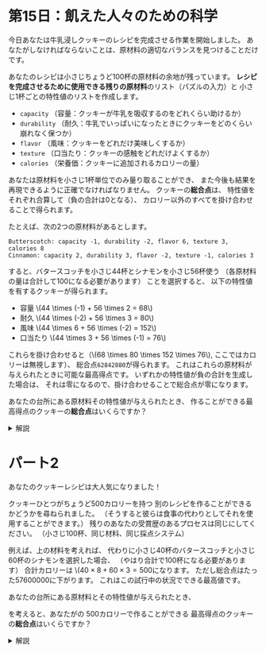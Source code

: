 # 第15日：飢えた人々のための科学

今日あなたは牛乳浸しクッキーのレシピを完成させる作業を開始しました。
あなたがしなければならないことは、原材料の適切なバランスを見つけることだけです。

あなたのレシピは小さじちょうど100杯の原材料の余地が残っています。
**レシピを完成させるために使用できる残りの原材料**のリスト（パズルの入力）と
小さじ1杯ごとの特性値のリストを作成します。

- `capacity` （容量：クッキーが牛乳を吸収するのをどれくらい助けるか）
- `durability` （耐久：牛乳でいっぱいになったときにクッキーをどのくらい崩れなく保つか）
- `flavor` （風味：クッキーをどれだけ美味しくするか）
- `texture` （口当たり：クッキーの感触をどれだけよくするか）
- `calories` （栄養価：クッキーに追加されるカロリーの量）

あなたは原材料を小さじ1杯単位でのみ量り取ることができ、
また今後も結果を再現できるように正確でなければなりません。
クッキーの**総合点**は、
特性値をそれぞれ合算して（負の合計は0となる）、
カロリー以外のすべてを掛け合わせることで得られます。

たとえば、次の2つの原材料があるとします。

~~~
Butterscotch: capacity -1, durability -2, flavor 6, texture 3, calories 8
Cinnamon: capacity 2, durability 3, flavor -2, texture -1, calories 3
~~~

すると、バタースコッチを小さじ44杯とシナモンを小さじ56杯使う
（各原材料の量は合計して100になる必要があります）
ことを選択すると、
以下の特性値を有するクッキーが得られます。

- 容量 \\(44 \times (-1) + 56 \times 2 = 68\\)
- 耐久 \\(44 \times (-2) + 56 \times 3 = 80\\)
- 風味 \\(44 \times 6 + 56 \times (-2) = 152\\)
- 口当たり \\(44 \times 3 + 56 \times (-1) = 76\\)

これらを掛け合わせると（\\(68 \times 80 \times 152 \times 76\\), ここではカロリーは無視します）、
総合点`62842880`が得られます。
これはこれらの原材料が与えられたときに可能な最高得点です。
いずれかの特性値が負の合計を生成した場合は、
それは零になるので、掛け合わせることで総合点が零になります。

あなたの台所にある原材料その特性値が与えられたとき、
作ることができる最高得点のクッキーの**総合点**はいくらですか？

<details><summary>解説</summary><div>

場合の数が相当になるがともかく、全ての配分を作り出す。
あとk種類の材料で合計wを作る。

```haskell
recipe 1 w = [[w]]
recipe k 0 = [replicate k 0]
recipe k w = [ x : ys | x <- [0..w], ys <- recipe (pred k) (w - x)]
```

配列DPにすると、重複した呼び出しを節約できる。

```haskell
import Data.Array
import Data.Ix

-- numは材料の種類の数
mkRecipe num = recipeA ! (num, 100)
  where
    bnds = ((1,0), (num,100))
    recipeA = array bnds [(kw,recipeF kw) | kw <- range bnds]
    recipeF (1,w) = [[w]]
    recipeF (k,0) = [replicate k 0]
    recipeF (k,w) = [x : ys | x <- [0..w], ys <- recipeA ! (pred k, w - x)]
```

材料ごとに、その特性値がリストのリスト(`list`)で与えられているとして、
`recipes`の各要素について使用量を掛けて足し合わせ、0で足切りした合計を（カロリーを除いて）求め、
その最大値を見つければよい。

```haskell
part1 list recipes =
  maximum
    [ product $ map (max 0) $ init $ foldl1' (zipWith (+)) $ zipWith (\r ps -> map (r *) ps) re list
    | re <- recipes ]
```

このようにリストを読み込む。

```haskell
parse :: String -> [Int]
parse xs = map read (map init [cap,dur,fvr,tex] ++ [cal])
  where
    [_,_,cap,_,dur,_,fvr,_,tex,_,cal] = words xs

main1 = do
  co <- readFile "input.txt"
  let list = map parse $ lines co
  let recipes = mkRecipe $ length list
  print $ part1 list recipes
```

</div></details>

# パート2

あなたのクッキーレシピは大人気になりました！

クッキーひとつがちょうど500カロリーを持つ
別のレシピを作ることができるかどうかを尋ねられました。
（そうすると彼らは食事の代わりとしてそれを使用することができます。）
残りのあなたの受賞歴のあるプロセスは同じにしてください。
（小さじ100杯、同じ材料、同じ採点システム）

例えば、上の材料を考えれば、
代わりに小さじ40杯のバタースコッチと小さじ60杯のシナモンを選択した場合、
（やはり合計で100杯になる必要があります）
合計カロリーは \\($40 \times 8 + 60 \times 3 = 500$になります。
ただし総合点はたった57600000に下がります。
これはこの試行中の状況でできる最高値です。

あなたの台所にある原材料とその特性値が与えられたとき、

を考えると、あなたがの
500カロリーで作ることができる
最高得点のクッキーの**総合点**はいくらですか？

<details><summary>解説</summary><div>

スコアを求める内包表記を改造して、カロリー500のもの限定にする。

```haskell
part2 list recipes =
  maximum
    [ product $ map (max 0) $ init vals
    | re <- recipes
    , let vals = foldl1' (zipWith (+)) $ zipWith (map . (*)) re list
    , last vals == 500
    ]
```

</div></details>
